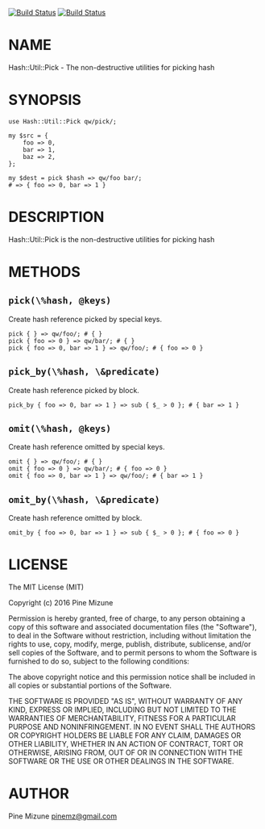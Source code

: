 [![Build Status](https://travis-ci.org/pine/p5-Hash-Util-Pick.svg?branch=master)](https://travis-ci.org/pine/p5-Hash-Util-Pick) [![Build Status](https://img.shields.io/appveyor/ci/pine/p5-Hash-Util-Pick/master.svg)](https://ci.appveyor.com/project/pine/p5-Hash-Util-Pick/branch/master)
# NAME

Hash::Util::Pick - The non-destructive utilities for picking hash

# SYNOPSIS

    use Hash::Util::Pick qw/pick/;

    my $src = {
        foo => 0,
        bar => 1,
        baz => 2,
    };

    my $dest = pick $hash => qw/foo bar/;
    # => { foo => 0, bar => 1 }

# DESCRIPTION

Hash::Util::Pick is the non-destructive utilities for picking hash

# METHODS

## `pick(\%hash, @keys)`

Create hash reference picked by special keys.

    pick { } => qw/foo/; # { }
    pick { foo => 0 } => qw/bar/; # { }
    pick { foo => 0, bar => 1 } => qw/foo/; # { foo => 0 }

## `pick_by(\%hash, \&predicate)`

Create hash reference picked by block.

    pick_by { foo => 0, bar => 1 } => sub { $_ > 0 }; # { bar => 1 }

## `omit(\%hash, @keys)`

Create hash reference omitted by special keys.

    omit { } => qw/foo/; # { }
    omit { foo => 0 } => qw/bar/; # { foo => 0 }
    omit { foo => 0, bar => 1 } => qw/foo/; # { bar => 1 }

## `omit_by(\%hash, \&predicate)`

Create hash reference omitted by block.

    omit_by { foo => 0, bar => 1 } => sub { $_ > 0 }; # { foo => 0 }

# LICENSE

The MIT License (MIT)

Copyright (c) 2016 Pine Mizune

Permission is hereby granted, free of charge, to any person obtaining a copy
of this software and associated documentation files (the "Software"), to deal
in the Software without restriction, including without limitation the rights
to use, copy, modify, merge, publish, distribute, sublicense, and/or sell
copies of the Software, and to permit persons to whom the Software is
furnished to do so, subject to the following conditions:

The above copyright notice and this permission notice shall be included in
all copies or substantial portions of the Software.

THE SOFTWARE IS PROVIDED "AS IS", WITHOUT WARRANTY OF ANY KIND, EXPRESS OR
IMPLIED, INCLUDING BUT NOT LIMITED TO THE WARRANTIES OF MERCHANTABILITY,
FITNESS FOR A PARTICULAR PURPOSE AND NONINFRINGEMENT. IN NO EVENT SHALL THE
AUTHORS OR COPYRIGHT HOLDERS BE LIABLE FOR ANY CLAIM, DAMAGES OR OTHER
LIABILITY, WHETHER IN AN ACTION OF CONTRACT, TORT OR OTHERWISE, ARISING FROM,
OUT OF OR IN CONNECTION WITH THE SOFTWARE OR THE USE OR OTHER DEALINGS IN
THE SOFTWARE.

# AUTHOR

Pine Mizune <pinemz@gmail.com>
